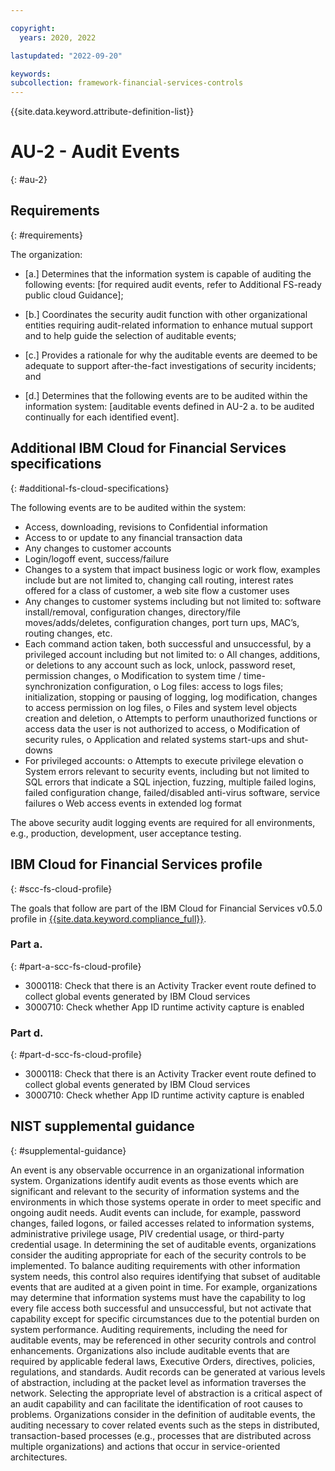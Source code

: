 ```yaml
---

copyright:
  years: 2020, 2022

lastupdated: "2022-09-20"

keywords: 
subcollection: framework-financial-services-controls
---
```


{{site.data.keyword.attribute-definition-list}}

# AU-2 - Audit Events
{: #au-2}

## Requirements
{: #requirements}

The organization:

- \[a.\] Determines that the information system is capable of auditing the following events: [for required audit events, refer to Additional FS-ready public cloud Guidance];

- \[b.\] Coordinates the security audit function with other organizational entities requiring audit-related information to enhance mutual support and to help guide the selection of auditable events;

- \[c.\] Provides a rationale for why the auditable events are deemed to be adequate to support after-the-fact investigations of security incidents; and

- \[d.\] Determines that the following events are to be audited within the information system: [auditable events defined in AU-2 a. to be audited continually for each identified event].

## Additional IBM Cloud for Financial Services specifications
{: #additional-fs-cloud-specifications}

The following events are to be audited within the system:
- Access, downloading, revisions to Confidential information
- Access to or update to any financial transaction data
- Any changes to customer accounts
- Login/logoff event, success/failure
- Changes to a system that impact business logic or work flow, examples include but are not limited to, changing call routing, interest rates offered for a class of customer, a web site flow a customer uses
- Any changes to customer systems including but not limited to: software install/removal, configuration changes, directory/file moves/adds/deletes, configuration changes, port turn ups, MAC’s, routing changes, etc.
- Each command action taken, both successful and unsuccessful, by a privileged account including but not limited to:
     o All changes, additions, or deletions to any account such as lock, unlock, password reset, permission changes,
     o Modification to system time / time-synchronization configuration,
     o Log files: access to logs files; initialization, stopping or pausing of logging, log modification, changes to access permission on log files,
     o Files and system level objects creation and deletion,
     o Attempts to perform unauthorized functions or access data the user is not authorized to access,
     o Modification of security rules,
     o Application and related systems start-ups and shut-downs
- For privileged accounts:
     o Attempts to execute privilege elevation
     o System errors relevant to security events, including but not limited to SQL errors that indicate a SQL injection, fuzzing, multiple failed logins, failed configuration change, failed/disabled anti-virus software, service failures
     o Web access events in extended log format

The above security audit logging events are required for all environments, e.g., production, development, user acceptance testing.

## IBM Cloud for Financial Services profile
{: #scc-fs-cloud-profile}

The goals that follow are part of the IBM Cloud for Financial Services v0.5.0 profile in [{{site.data.keyword.compliance_full}}](/docs/security-compliance?topic=security-compliance-getting-started).

### Part a.
{: #part-a-scc-fs-cloud-profile}

- 3000118: Check that there is an Activity Tracker event route defined to collect global events generated by IBM Cloud services
- 3000710: Check whether App ID runtime activity capture is enabled

### Part d.
{: #part-d-scc-fs-cloud-profile}

- 3000118: Check that there is an Activity Tracker event route defined to collect global events generated by IBM Cloud services
- 3000710: Check whether App ID runtime activity capture is enabled

## NIST supplemental guidance
{: #supplemental-guidance}

An event is any observable occurrence in an organizational information system. Organizations identify audit events as those events which are significant and relevant to the security of information systems and the environments in which those systems operate in order to meet specific and ongoing audit needs. Audit events can include, for example, password changes, failed logons, or failed accesses related to information systems, administrative privilege usage, PIV credential usage, or third-party credential usage. In determining the set of auditable events, organizations consider the auditing appropriate for each of the security controls to be implemented. To balance auditing requirements with other information system needs, this control also requires identifying that subset of auditable events that are audited at a given point in time. For example, organizations may determine that information systems must have the capability to log every file access both successful and unsuccessful, but not activate that capability except for specific circumstances due to the potential burden on system performance. Auditing requirements, including the need for auditable events, may be referenced in other security controls and control enhancements. Organizations also include auditable events that are required by applicable federal laws, Executive Orders, directives, policies, regulations, and standards. Audit records can be generated at various levels of abstraction, including at the packet level as information traverses the network. Selecting the appropriate level of abstraction is a critical aspect of an audit capability and can facilitate the identification of root causes to problems. Organizations consider in the definition of auditable events, the auditing necessary to cover related events such as the steps in distributed, transaction-based processes (e.g., processes that are distributed across multiple organizations) and actions that occur in service-oriented architectures.

